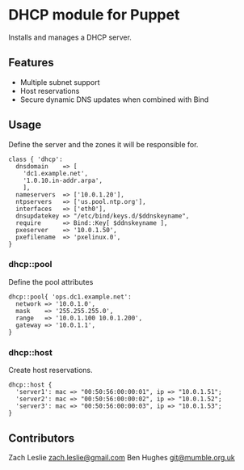 # DHCP module for Puppet
Installs and manages a DHCP server.

## Features
* Multiple subnet support
* Host reservations
* Secure dynamic DNS updates when combined with Bind

## Usage
Define the server and the zones it will be responsible for.

    class { 'dhcp':
      dnsdomain    => [
        'dc1.example.net',
        '1.0.10.in-addr.arpa',
        ],
      nameservers  => ['10.0.1.20'],
      ntpservers   => ['us.pool.ntp.org'],
      interfaces   => ['eth0'],
      dnsupdatekey => "/etc/bind/keys.d/$ddnskeyname",
      require      => Bind::Key[ $ddnskeyname ],
      pxeserver    => '10.0.1.50',
      pxefilename  => 'pxelinux.0',
    }

### dhcp::pool
Define the pool attributes

    dhcp::pool{ 'ops.dc1.example.net':
      network => '10.0.1.0',
      mask    => '255.255.255.0',
      range   => '10.0.1.100 10.0.1.200',
      gateway => '10.0.1.1',
    }


### dhcp::host
Create host reservations.

    dhcp::host {
      'server1': mac => "00:50:56:00:00:01", ip => "10.0.1.51";
      'server2': mac => "00:50:56:00:00:02", ip => "10.0.1.52";
      'server3': mac => "00:50:56:00:00:03", ip => "10.0.1.53";
    }

## Contributors
Zach Leslie <zach.leslie@gmail.com>
Ben Hughes <git@mumble.org.uk>

